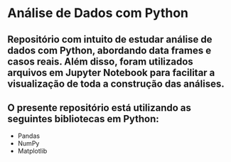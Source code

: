 # Análise de Dados com Python

## Repositório com intuito de estudar análise de dados com Python, abordando data frames e casos reais. Além disso, foram utilizados arquivos em Jupyter Notebook para facilitar a visualização de toda a construção das análises.

## O presente repositório está utilizando as seguintes bibliotecas em Python:
- Pandas
- NumPy
- Matplotlib
